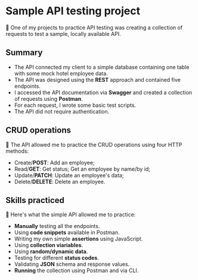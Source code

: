# Sample API testing project

:electric_plug: One of my projects to practice API testing was creating a collection of requests to test a sample, locally available API. 

## Summary
* The API connected my client to a simple database containing one table with some mock hotel employee data.
* The API was designed using the **REST** approach and contained five endpoints. 
* I accessed the API documentation via **Swagger** and created a collection of requests using **Postman**.
* For each request, I wrote some basic test scripts.
* The API did not require authentication.

## CRUD operations
:arrows_counterclockwise: The API allowed me to practice the CRUD operations using four HTTP methods:
* Create/**POST**: Add an employee;
* Read/**GET**: Get status; Get an employee by name/by id;
* Update/**PATCH**: Update an employee's data;
* Delete/**DELETE**: Delete an employee.

## Skills practiced
:rocket: Here's what the simple API allowed me to practice:
* **Manually** testing all the endpoints.
* Using **code snippets** available in Postman.
* Writing my own simple **assertions** using JavaScript.
* Using **collection viariables**.
* Using **random/dynamic data**.
* Testing for different **status codes**.
* Validating **JSON** schema and response values.
* **Running** the collection using Postman and via CLI.